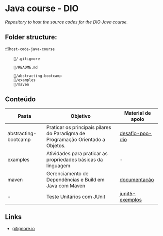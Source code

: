 # Java course - DIO
*Repository to host the source codes for the DIO Java course.*

## Folder structure:

    🗂️host-code-java-course

        📁/.gitignore
        
        📁/README.md
        
        📂/abstracting-bootcamp
        📂/examples
        📂/maven
                


## Conteúdo

| Pasta | Objetivo | Material de apoio |
| ------ | -------- | ----------------- |
| abstracting-bootcamp | Praticar os principais pilares do Paradigma de Programação Orientado a Objetos. | [desafio-poo-dio](https://github.com/cami-la/desafio-POO-DIO) |
| examples | Atividades para praticar as propriedades básicas da linguagem | - |
| maven | Gerenciamento de Dependências e Build em Java com Maven | [documentação](https://maven.apache.org/guides/index.html) |
| - | Teste Unitários com JUnit | [junit5-exemplos](https://github.com/willyancaetano/junit5-exemplos) |

## Links

- [gitignore.io](https://www.toptal.com/developers/gitignore/)
